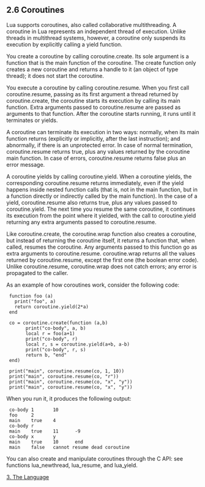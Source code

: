 
## 2.6 Coroutines

Lua supports coroutines, also called collaborative multithreading. A coroutine in Lua represents an independent thread of execution. Unlike threads in multithread systems, however, a coroutine only suspends its execution by explicitly calling a yield function.

You create a coroutine by calling coroutine.create. Its sole argument is a function that is the main function of the coroutine. The create function only creates a new coroutine and returns a handle to it (an object of type thread); it does not start the coroutine.

You execute a coroutine by calling coroutine.resume. When you first call coroutine.resume, passing as its first argument a thread returned by coroutine.create, the coroutine starts its execution by calling its main function. Extra arguments passed to coroutine.resume are passed as arguments to that function. After the coroutine starts running, it runs until it terminates or yields.

A coroutine can terminate its execution in two ways: normally, when its main function returns (explicitly or implicitly, after the last instruction); and abnormally, if there is an unprotected error. In case of normal termination, coroutine.resume returns true, plus any values returned by the coroutine main function. In case of errors, coroutine.resume returns false plus an error message.

A coroutine yields by calling coroutine.yield. When a coroutine yields, the corresponding coroutine.resume returns immediately, even if the yield happens inside nested function calls (that is, not in the main function, but in a function directly or indirectly called by the main function). In the case of a yield, coroutine.resume also returns true, plus any values passed to coroutine.yield. The next time you resume the same coroutine, it continues its execution from the point where it yielded, with the call to coroutine.yield returning any extra arguments passed to coroutine.resume.

Like coroutine.create, the coroutine.wrap function also creates a coroutine, but instead of returning the coroutine itself, it returns a function that, when called, resumes the coroutine. Any arguments passed to this function go as extra arguments to coroutine.resume. coroutine.wrap returns all the values returned by coroutine.resume, except the first one (the boolean error code). Unlike coroutine.resume, coroutine.wrap does not catch errors; any error is propagated to the caller.

As an example of how coroutines work, consider the following code:

     function foo (a)
       print("foo", a)
       return coroutine.yield(2*a)
     end
     
     co = coroutine.create(function (a,b)
           print("co-body", a, b)
           local r = foo(a+1)
           print("co-body", r)
           local r, s = coroutine.yield(a+b, a-b)
           print("co-body", r, s)
           return b, "end"
     end)
     
     print("main", coroutine.resume(co, 1, 10))
     print("main", coroutine.resume(co, "r"))
     print("main", coroutine.resume(co, "x", "y"))
     print("main", coroutine.resume(co, "x", "y"))
When you run it, it produces the following output:

     co-body 1       10
     foo     2
     main    true    4
     co-body r
     main    true    11      -9
     co-body x       y
     main    true    10      end
     main    false   cannot resume dead coroutine
You can also create and manipulate coroutines through the C API: see functions lua_newthread, lua_resume, and lua_yield.

[3. The Language](../3-the-language/3.1-lexical-conventions.md)
